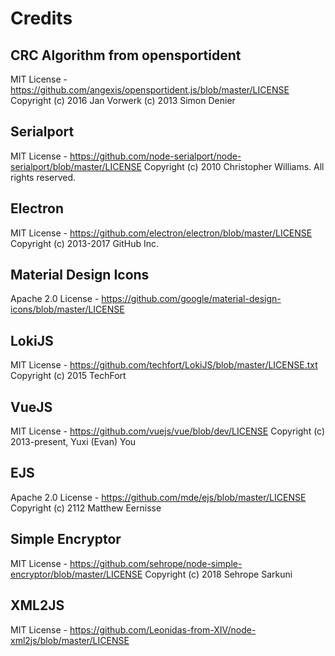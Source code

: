 # Credits

## CRC Algorithm from opensportident
MIT License - https://github.com/angexis/opensportident.js/blob/master/LICENSE
Copyright
(c) 2016 Jan Vorwerk
(c) 2013 Simon Denier

## Serialport
MIT License - https://github.com/node-serialport/node-serialport/blob/master/LICENSE
Copyright (c) 2010 Christopher Williams. All rights reserved.

## Electron
MIT License - https://github.com/electron/electron/blob/master/LICENSE
Copyright (c) 2013-2017 GitHub Inc.

## Material Design Icons
Apache 2.0 License - https://github.com/google/material-design-icons/blob/master/LICENSE

## LokiJS
MIT License - https://github.com/techfort/LokiJS/blob/master/LICENSE.txt
Copyright (c) 2015 TechFort

## VueJS
MIT License - https://github.com/vuejs/vue/blob/dev/LICENSE
Copyright (c) 2013-present, Yuxi (Evan) You

## EJS
Apache 2.0 License - https://github.com/mde/ejs/blob/master/LICENSE
Copyright (c) 2112 Matthew Eernisse

## Simple Encryptor
MIT License - https://github.com/sehrope/node-simple-encryptor/blob/master/LICENSE
Copyright (c) 2018 Sehrope Sarkuni

## XML2JS
MIT License - https://github.com/Leonidas-from-XIV/node-xml2js/blob/master/LICENSE

